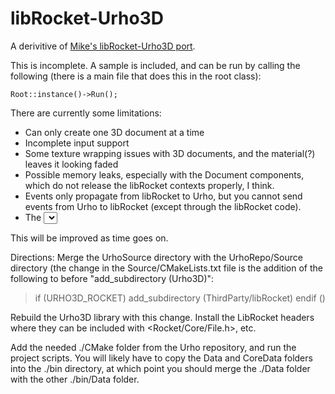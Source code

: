 # libRocket-Urho3D

A derivitive of [Mike's libRocket-Urho3D port](https://github.com/realrunner/urho3d-librocket).

This is incomplete. A sample is included, and can be run by calling the following (there is a main file that does this in the root class):

    Root::instance()->Run();

There are currently some limitations:
- Can only create one 3D document at a time
- Incomplete input support
- Some texture wrapping issues with 3D documents, and the material(?) leaves it looking faded
- Possible memory leaks, especially with the Document components, which do not release the libRocket contexts properly, I think.
- Events only propagate from libRocket to Urho, but you cannot send events from Urho to libRocket (except through the libRocket code).
- The <select> element does not display

This will be improved as time goes on.

Directions:
Merge the UrhoSource directory with the UrhoRepo/Source directory (the change in the Source/CMakeLists.txt file is the addition of the following to before "add_subdirectory (Urho3D)":
> if (URHO3D_ROCKET)
>     add_subdirectory (ThirdParty/libRocket)
> endif ()

Rebuild the Urho3D library with this change. Install the LibRocket headers where they can be included with <Rocket/Core/File.h>, etc.

Add the needed ./CMake folder from the Urho repository, and run the project scripts. You will likely have to copy the Data and CoreData folders into the ./bin directory, at which point you should merge the ./Data folder with the other ./bin/Data folder.
